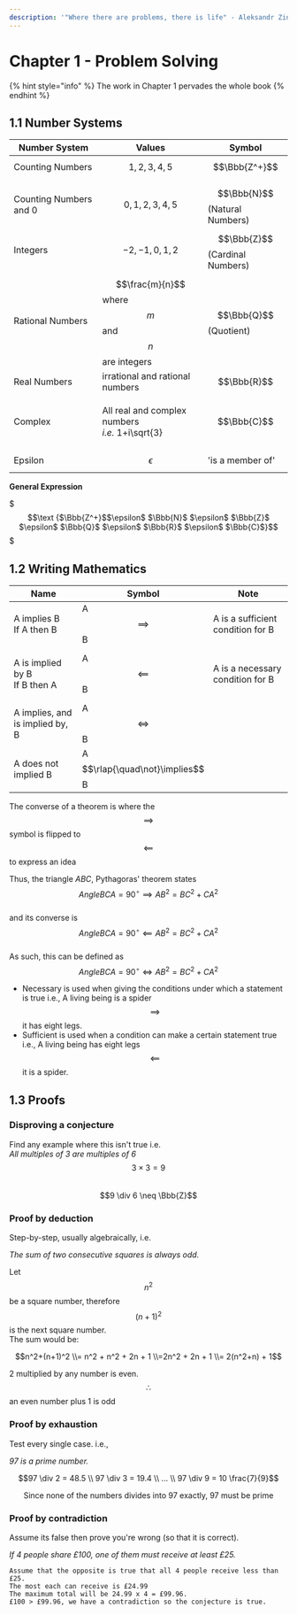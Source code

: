 ```yaml
---
description: '"Where there are problems, there is life" - Aleksandr Zinoviev (1922-2006)'
---
```


# Chapter 1 - Problem Solving

{% hint style="info" %}
The work in Chapter 1 pervades the whole book
{% endhint %}

## 1.1 Number Systems

| Number System          | Values                                                                                     | Symbol                        |
| ---------------------- | ------------------------------------------------------------------------------------------ | ----------------------------- |
| Counting Numbers       | $$1,2,3,4,5$$                                                                              | $$\Bbb{Z^+}$$                 |
|                        |                                                                                            |                               |
| Counting Numbers and 0 | $$0,1,2,3,4,5$$                                                                            | $$\Bbb{N}$$ (Natural Numbers) |
| Integers               | $$-2,-1,0,1,2$$                                                                            | $$\Bbb{Z}$$(Cardinal Numbers) |
| Rational Numbers       | $$\frac{m}{n}$$ where $$m$$ and $$n$$ are integers                                         | $$\Bbb{Q}$$ (Quotient)        |
| Real Numbers           | irrational and rational numbers                                                            | $$\Bbb{R}$$                   |
| Complex                | <p>All real and complex numbers<br><em>i.e.</em> <span class="math">1+i\sqrt{3}</span></p> | $$\Bbb{C}$$                   |
| Epsilon                | $$\epsilon$$                                                                               | 'is a member of'              |

&#x20;                                                                **General Expression**

&#x20;                                                              $$$\text {$\Bbb{Z^+}$$\epsilon$ $\Bbb{N}$ $\epsilon$ $\Bbb{Z}$ $\epsilon$ $\Bbb{Q}$ $\epsilon$ $\Bbb{R}$ $\epsilon$ $\Bbb{C}$}$$$

## 1.2 Writing Mathematics

| Name                                    | Symbol                           | Note                              |
| --------------------------------------- | -------------------------------- | --------------------------------- |
| <p>A implies B<br>If A then B</p>       | A $$\implies$$ B                 | A is a sufficient condition for B |
| <p>A is implied by B<br>If B then A</p> | A $$\impliedby$$ B               | A is a necessary condition for B  |
| A implies, and is implied by, B         | A $$\iff$$ B                     |                                   |
| A does not implied B                    | A $$\rlap{\quad\not}\implies$$ B |                                   |



The converse of a theorem is where the $$\implies$$ symbol is flipped to $$\impliedby$$ to express an idea

Thus, the triangle $ABC$, Pythagoras' theorem states\
$$Angle {BCA} = 90^\circ \implies {AB}^2 = {BC}^2 + {CA}^2$$\
and its converse is\
$$Angle {BCA} = 90^\circ \impliedby {AB}^2 = {BC}^2 + {CA}^2$$\
As such, this can be defined as\
$$Angle BCA = 90^\circ \iff {AB}^2 = {BC}^2 + {CA}^2$$

* Necessary is used when giving the conditions under which a statement is true i.e., A living being is a spider$$\implies$$it has eight legs.
* Sufficient is used when a condition can make a certain statement true i.e., A living being has eight legs$$\impliedby$$it is a spider.

## 1.3 Proofs

### Disproving a conjecture

Find any example where this isn't true i.e.\
_All multiples of 3 are multiples of 6_\
$$3 \times 3 = 9$$\
$$9 \div 6 \neq \Bbb{Z}$$

### Proof by deduction

Step-by-step, usually algebraically, i.e.

_The sum of two consecutive squares is always odd._

Let $$n^2$$ be a square number, therefore\
$$(n+1)^2$$ is the next square number.\
The sum would be:

$$n^2+(n+1)^2 \\= n^2 + n^2 + 2n + 1 \\=2n^2 + 2n + 1 \\= 2(n^2+n) + 1$$

2 multiplied by any number is even.\
$$\therefore$$ an even number plus 1 is odd

### Proof by exhaustion

Test every single case. i.e.,&#x20;

_97 is a prime number._

$$97 \div 2 = 48.5 \\ 97 \div 3 = 19.4 \\ ... \\ 97 \div 9 = 10 \frac{7}{9}$$

$$\text{Since none of the numbers divides into 97 exactly, 97 must be prime}$$

### Proof by contradiction

Assume its false then prove you're wrong (so that it is correct).

_If 4 people share £100, one of them must receive at least £25._

```
Assume that the opposite is true that all 4 people receive less than £25.
The most each can receive is £24.99
The maximum total will be 24.99 x 4 = £99.96.
£100 > £99.96, we have a contradiction so the conjecture is true.
```
